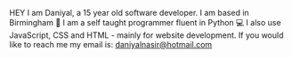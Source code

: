HEY I am Daniyal, a 15 year old software developer.
I am based in Birmingham 📍
I am a self taught programmer fluent in Python 💻
I also use JavaScript, CSS and HTML - mainly for website development. 
If you would like to reach me my email is:
daniyalnasir@hotmail.com

<!---
DanMatrixCube/DanMatrixCube is a ✨ special ✨ repository because its `README.md` (this file) appears on your GitHub profile.
You can click the Preview link to take a look at your changes.
--->
